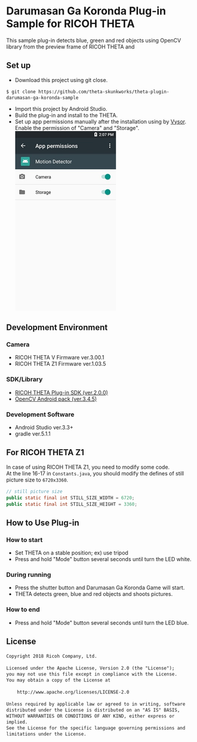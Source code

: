 # Darumasan Ga Koronda Plug-in Sample for RICOH THETA

This sample plug-in detects blue, green and red objects using OpenCV library from the preview frame of RICOH THETA and 


## Set up
* Download this project using git close.
```
$ git clone https://github.com/theta-skunkworks/theta-plugin-darumasan-ga-koronda-sample
```
* Import this project by Android Studio.
* Build the plug-in and install to the THETA.
* Set up app permissions manually after the installation using by [Vysor](https://www.vysor.io/).<br>
Enable the permission of "Camera" and "Storage".<br>
![Permissions](./images/permissions.jpg)


## Development Environment
### Camera
* RICOH THETA V Firmware ver.3.00.1
* RICOH THETA Z1 Firmware ver.1.03.5

### SDK/Library
* [RICOH THETA Plug-in SDK (ver.2.0.0)](https://github.com/ricohapi/theta-plugin-sdk)
* [OpenCV Android pack (ver.3.4.5)](https://opencv.org/releases.html)

### Development Software
* Android Studio ver.3.3+
* gradle ver.5.1.1

## For RICOH THETA Z1
In case of using RICOH THETA Z1, you need to modify some code.<br>
At the line 16-17 in `Constants.java`, you should modify the defines of still picture size to `6720x3360`.

```java:Constants.java
// still picture size
public static final int STILL_SIZE_WIDTH = 6720;
public static final int STILL_SIZE_HEIGHT = 3360;
```

## How to Use Plug-in
### How to start
* Set THETA on a stable position; ex) use tripod
* Press and hold "Mode" button several seconds until turn the LED white.

### During running
* Press the shutter button and Darumasan Ga Koronda Game will start.
* THETA detects green, blue and red objects and shoots pictures.

### How to end
* Press and hold "Mode" button several seconds until turn the LED blue.

## License
```
Copyright 2018 Ricoh Company, Ltd.

Licensed under the Apache License, Version 2.0 (the "License");
you may not use this file except in compliance with the License.
You may obtain a copy of the License at

    http://www.apache.org/licenses/LICENSE-2.0

Unless required by applicable law or agreed to in writing, software
distributed under the License is distributed on an "AS IS" BASIS,
WITHOUT WARRANTIES OR CONDITIONS OF ANY KIND, either express or implied.
See the License for the specific language governing permissions and
limitations under the License.
```
